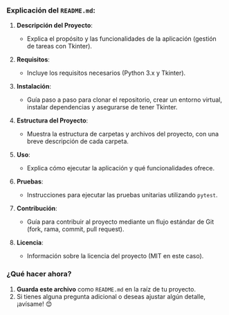 
### Explicación del `README.md`:

1. **Descripción del Proyecto**:
   - Explica el propósito y las funcionalidades de la aplicación (gestión de tareas con Tkinter).

2. **Requisitos**:
   - Incluye los requisitos necesarios (Python 3.x y Tkinter).

3. **Instalación**:
   - Guía paso a paso para clonar el repositorio, crear un entorno virtual, instalar dependencias y asegurarse de tener Tkinter.

4. **Estructura del Proyecto**:
   - Muestra la estructura de carpetas y archivos del proyecto, con una breve descripción de cada carpeta.

5. **Uso**:
   - Explica cómo ejecutar la aplicación y qué funcionalidades ofrece.

6. **Pruebas**:
   - Instrucciones para ejecutar las pruebas unitarias utilizando `pytest`.

7. **Contribución**:
   - Guía para contribuir al proyecto mediante un flujo estándar de Git (fork, rama, commit, pull request).

8. **Licencia**:
   - Información sobre la licencia del proyecto (MIT en este caso).

### ¿Qué hacer ahora?

1. **Guarda este archivo** como `README.md` en la raíz de tu proyecto.
2. Si tienes alguna pregunta adicional o deseas ajustar algún detalle, ¡avísame! 😊

